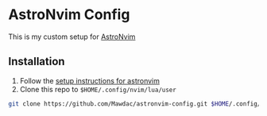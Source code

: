 # AstroNvim Config

This is my custom setup for [AstroNvim](https://astronvim.github.io)

## Installation

1. Follow the [setup instructions for astronvim](https://astronvim.github.io/#%EF%B8%8F-installation)
2. Clone this repo to `$HOME/.config/nvim/lua/user`

```sh
git clone https://github.com/Mawdac/astronvim-config.git $HOME/.config/nvim/lua/user
```

